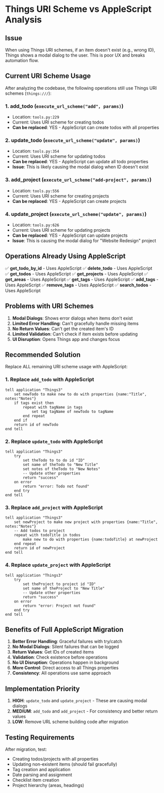 # Things URI Scheme vs AppleScript Analysis

## Issue
When using Things URI schemes, if an item doesn't exist (e.g., wrong ID), Things shows a modal dialog to the user. This is poor UX and breaks automation flow.

## Current URI Scheme Usage

After analyzing the codebase, the following operations still use Things URI schemes (`things:///`):

### 1. **add_todo** (`execute_url_scheme("add", params)`)
- Location: `tools.py:229`
- Current: Uses URI scheme for creating todos
- **Can be replaced**: YES - AppleScript can create todos with all properties

### 2. **update_todo** (`execute_url_scheme("update", params)`)
- Location: `tools.py:354`
- Current: Uses URI scheme for updating todos
- **Can be replaced**: YES - AppleScript can update all todo properties
- **Issue**: This is likely causing the modal dialog when ID doesn't exist

### 3. **add_project** (`execute_url_scheme("add-project", params)`)
- Location: `tools.py:556`
- Current: Uses URI scheme for creating projects
- **Can be replaced**: YES - AppleScript can create projects

### 4. **update_project** (`execute_url_scheme("update", params)`)
- Location: `tools.py:626`
- Current: Uses URI scheme for updating projects
- **Can be replaced**: YES - AppleScript can update projects
- **Issue**: This is causing the modal dialog for "Website Redesign" project

## Operations Already Using AppleScript

✅ **get_todo_by_id** - Uses AppleScript
✅ **delete_todo** - Uses AppleScript  
✅ **get_todos** - Uses AppleScript
✅ **get_projects** - Uses AppleScript
✅ **get_areas** - Uses AppleScript
✅ **get_tags** - Uses AppleScript
✅ **add_tags** - Uses AppleScript
✅ **remove_tags** - Uses AppleScript
✅ **search_todos** - Uses AppleScript

## Problems with URI Schemes

1. **Modal Dialogs**: Shows error dialogs when items don't exist
2. **Limited Error Handling**: Can't gracefully handle missing items
3. **No Return Values**: Can't get the created item's ID
4. **Limited Validation**: Can't check if item exists before updating
5. **UI Disruption**: Opens Things app and changes focus

## Recommended Solution

Replace ALL remaining URI scheme usage with AppleScript:

### 1. Replace `add_todo` with AppleScript
```applescript
tell application "Things3"
    set newTodo to make new to do with properties {name:"Title", notes:"Notes"}
    if tags exist then
        repeat with tagName in tags
            set tag tagName of newTodo to tagName
        end repeat
    end if
    return id of newTodo
end tell
```

### 2. Replace `update_todo` with AppleScript
```applescript
tell application "Things3"
    try
        set theTodo to to do id "ID"
        set name of theTodo to "New Title"
        set notes of theTodo to "New Notes"
        -- Update other properties
        return "success"
    on error
        return "error: Todo not found"
    end try
end tell
```

### 3. Replace `add_project` with AppleScript
```applescript
tell application "Things3"
    set newProject to make new project with properties {name:"Title", notes:"Notes"}
    -- Add todos to project
    repeat with todoTitle in todos
        make new to do with properties {name:todoTitle} at newProject
    end repeat
    return id of newProject
end tell
```

### 4. Replace `update_project` with AppleScript
```applescript
tell application "Things3"
    try
        set theProject to project id "ID"
        set name of theProject to "New Title"
        -- Update other properties
        return "success"
    on error
        return "error: Project not found"
    end try
end tell
```

## Benefits of Full AppleScript Migration

1. **Better Error Handling**: Graceful failures with try/catch
2. **No Modal Dialogs**: Silent failures that can be logged
3. **Return Values**: Get IDs of created items
4. **Validation**: Check existence before operations
5. **No UI Disruption**: Operations happen in background
6. **More Control**: Direct access to all Things properties
7. **Consistency**: All operations use same approach

## Implementation Priority

1. **HIGH**: `update_todo` and `update_project` - These are causing modal dialogs
2. **MEDIUM**: `add_todo` and `add_project` - For consistency and better return values
3. **LOW**: Remove URL scheme building code after migration

## Testing Requirements

After migration, test:
- Creating todos/projects with all properties
- Updating non-existent items (should fail gracefully)
- Tag creation and application
- Date parsing and assignment
- Checklist item creation
- Project hierarchy (areas, headings)